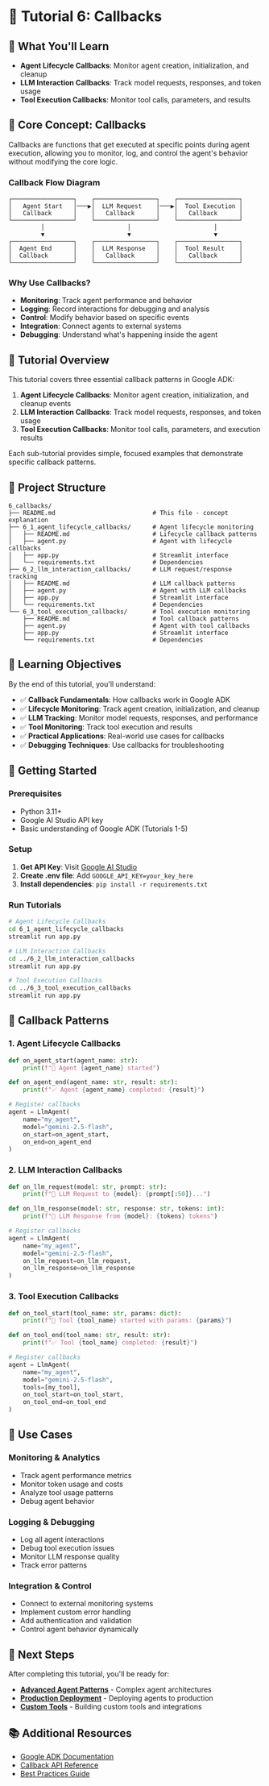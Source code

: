 # 🎯 Tutorial 6: Callbacks

## 🎯 What You'll Learn
- **Agent Lifecycle Callbacks**: Monitor agent creation, initialization, and cleanup
- **LLM Interaction Callbacks**: Track model requests, responses, and token usage
- **Tool Execution Callbacks**: Monitor tool calls, parameters, and results

## 🧠 Core Concept: Callbacks

Callbacks are functions that get executed at specific points during agent execution, allowing you to monitor, log, and control the agent's behavior without modifying the core logic.

### **Callback Flow Diagram**
```
┌─────────────────┐    ┌─────────────────┐    ┌─────────────────┐
│   Agent Start   │───▶│  LLM Request    │───▶│  Tool Execution │
│   Callback      │    │   Callback      │    │   Callback      │
└─────────────────┘    └─────────────────┘    └─────────────────┘
         │                       │                       │
         ▼                       ▼                       ▼
┌─────────────────┐    ┌─────────────────┐    ┌─────────────────┐
│  Agent End      │    │  LLM Response   │    │  Tool Result    │
│  Callback       │    │   Callback      │    │   Callback      │
└─────────────────┘    └─────────────────┘    └─────────────────┘
```

### **Why Use Callbacks?**
- **Monitoring**: Track agent performance and behavior
- **Logging**: Record interactions for debugging and analysis
- **Control**: Modify behavior based on specific events
- **Integration**: Connect agents to external systems
- **Debugging**: Understand what's happening inside the agent

## 🚀 Tutorial Overview

This tutorial covers three essential callback patterns in Google ADK:

1. **Agent Lifecycle Callbacks**: Monitor agent creation, initialization, and cleanup events
2. **LLM Interaction Callbacks**: Track model requests, responses, and token usage
3. **Tool Execution Callbacks**: Monitor tool calls, parameters, and execution results

Each sub-tutorial provides simple, focused examples that demonstrate specific callback patterns.

## 📁 Project Structure

```
6_callbacks/
├── README.md                           # This file - concept explanation
├── 6_1_agent_lifecycle_callbacks/      # Agent lifecycle monitoring
│   ├── README.md                       # Lifecycle callback patterns
│   ├── agent.py                        # Agent with lifecycle callbacks
│   ├── app.py                          # Streamlit interface
│   └── requirements.txt                # Dependencies
├── 6_2_llm_interaction_callbacks/      # LLM request/response tracking
│   ├── README.md                       # LLM callback patterns
│   ├── agent.py                        # Agent with LLM callbacks
│   ├── app.py                          # Streamlit interface
│   └── requirements.txt                # Dependencies
└── 6_3_tool_execution_callbacks/       # Tool execution monitoring
    ├── README.md                       # Tool callback patterns
    ├── agent.py                        # Agent with tool callbacks
    ├── app.py                          # Streamlit interface
    └── requirements.txt                # Dependencies
```

## 🎯 Learning Objectives

By the end of this tutorial, you'll understand:

- ✅ **Callback Fundamentals**: How callbacks work in Google ADK
- ✅ **Lifecycle Monitoring**: Track agent creation, initialization, and cleanup
- ✅ **LLM Tracking**: Monitor model requests, responses, and performance
- ✅ **Tool Monitoring**: Track tool execution and results
- ✅ **Practical Applications**: Real-world use cases for callbacks
- ✅ **Debugging Techniques**: Use callbacks for troubleshooting

## 🚀 Getting Started

### **Prerequisites**
- Python 3.11+
- Google AI Studio API key
- Basic understanding of Google ADK (Tutorials 1-5)

### **Setup**
1. **Get API Key**: Visit [Google AI Studio](https://aistudio.google.com/)
2. **Create .env file**: Add `GOOGLE_API_KEY=your_key_here`
3. **Install dependencies**: `pip install -r requirements.txt`

### **Run Tutorials**
```bash
# Agent Lifecycle Callbacks
cd 6_1_agent_lifecycle_callbacks
streamlit run app.py

# LLM Interaction Callbacks  
cd ../6_2_llm_interaction_callbacks
streamlit run app.py

# Tool Execution Callbacks
cd ../6_3_tool_execution_callbacks
streamlit run app.py
```

## 🔧 Callback Patterns

### **1. Agent Lifecycle Callbacks**
```python
def on_agent_start(agent_name: str):
    print(f"🚀 Agent {agent_name} started")

def on_agent_end(agent_name: str, result: str):
    print(f"✅ Agent {agent_name} completed: {result}")

# Register callbacks
agent = LlmAgent(
    name="my_agent",
    model="gemini-2.5-flash",
    on_start=on_agent_start,
    on_end=on_agent_end
)
```

### **2. LLM Interaction Callbacks**
```python
def on_llm_request(model: str, prompt: str):
    print(f"🤖 LLM Request to {model}: {prompt[:50]}...")

def on_llm_response(model: str, response: str, tokens: int):
    print(f"📝 LLM Response from {model}: {tokens} tokens")

# Register callbacks
agent = LlmAgent(
    name="my_agent",
    model="gemini-2.5-flash",
    on_llm_request=on_llm_request,
    on_llm_response=on_llm_response
)
```

### **3. Tool Execution Callbacks**
```python
def on_tool_start(tool_name: str, params: dict):
    print(f"🔧 Tool {tool_name} started with params: {params}")

def on_tool_end(tool_name: str, result: str):
    print(f"✅ Tool {tool_name} completed: {result}")

# Register callbacks
agent = LlmAgent(
    name="my_agent",
    model="gemini-2.5-flash",
    tools=[my_tool],
    on_tool_start=on_tool_start,
    on_tool_end=on_tool_end
)
```

## 🎯 Use Cases

### **Monitoring & Analytics**
- Track agent performance metrics
- Monitor token usage and costs
- Analyze tool usage patterns
- Debug agent behavior

### **Logging & Debugging**
- Log all agent interactions
- Debug tool execution issues
- Monitor LLM response quality
- Track error patterns

### **Integration & Control**
- Connect to external monitoring systems
- Implement custom error handling
- Add authentication and validation
- Control agent behavior dynamically

## 🔗 Next Steps

After completing this tutorial, you'll be ready for:

- **[Advanced Agent Patterns](../advanced_patterns/README.md)** - Complex agent architectures
- **[Production Deployment](../deployment/README.md)** - Deploying agents to production
- **[Custom Tools](../custom_tools/README.md)** - Building custom tools and integrations

## 📚 Additional Resources

- [Google ADK Documentation](https://google.github.io/adk-docs/)
- [Callback API Reference](https://google.github.io/adk-docs/api-reference/python/)
- [Best Practices Guide](https://google.github.io/adk-docs/best-practices/) 